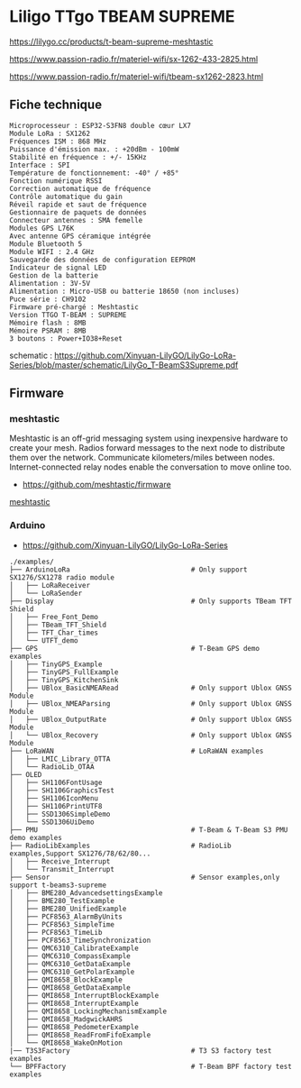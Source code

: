 # Liligo TTgo TBEAM SUPREME

https://lilygo.cc/products/t-beam-supreme-meshtastic

https://www.passion-radio.fr/materiel-wifi/sx-1262-433-2825.html

https://www.passion-radio.fr/materiel-wifi/tbeam-sx1262-2823.html


## Fiche technique

    Microprocesseur : ESP32-S3FN8 double cœur LX7
    Module LoRa : SX1262
    Fréquences ISM : 868 MHz
    Puissance d'émission max. : +20dBm - 100mW
    Stabilité en fréquence : +/- 15KHz
    Interface : SPI
    Température de fonctionnement: -40° / +85°
    Fonction numérique RSSI
    Correction automatique de fréquence
    Contrôle automatique du gain
    Réveil rapide et saut de fréquence
    Gestionnaire de paquets de données
    Connecteur antennes : SMA femelle
    Modules GPS L76K
    Avec antenne GPS céramique intégrée
    Module Bluetooth 5
    Module WIFI : 2.4 GHz
    Sauvegarde des données de configuration EEPROM
    Indicateur de signal LED
    Gestion de la batterie
    Alimentation : 3V-5V
    Alimentation : Micro-USB ou batterie 18650 (non incluses)
    Puce série : CH9102
    Firmware pré-chargé : Meshtastic
    Version TTGO T-BEAM : SUPREME
    Mémoire flash : 8MB
    Mémoire PSRAM : 8MB
    3 boutons : Power+IO38+Reset

schematic : https://github.com/Xinyuan-LilyGO/LilyGo-LoRa-Series/blob/master/schematic/LilyGo_T-BeamS3Supreme.pdf

## Firmware

### meshtastic

Meshtastic is an off-grid messaging system using inexpensive hardware to create your mesh. Radios forward messages to the next node to distribute them over the network. Communicate kilometers/miles between nodes. Internet-connected relay nodes enable the conversation to move online too.

* https://github.com/meshtastic/firmware

[meshtastic](../meshtastic)

### Arduino

* https://github.com/Xinyuan-LilyGO/LilyGo-LoRa-Series

```
./examples/
├── ArduinoLoRa                              # Only support SX1276/SX1278 radio module
│   ├── LoRaReceiver
│   └── LoRaSender
├── Display                                  # Only supports TBeam TFT Shield
│   ├── Free_Font_Demo
│   ├── TBeam_TFT_Shield
│   ├── TFT_Char_times
│   └── UTFT_demo
├── GPS                                      # T-Beam GPS demo examples
│   ├── TinyGPS_Example
│   ├── TinyGPS_FullExample
│   ├── TinyGPS_KitchenSink
│   ├── UBlox_BasicNMEARead                  # Only support Ublox GNSS Module           
│   ├── UBlox_NMEAParsing                    # Only support Ublox GNSS Module           
│   ├── UBlox_OutputRate                     # Only support Ublox GNSS Module      
│   └── UBlox_Recovery                       # Only support Ublox GNSS Module      
├── LoRaWAN                                  # LoRaWAN examples
│   ├── LMIC_Library_OTTA
│   └── RadioLib_OTAA
├── OLED
│   ├── SH1106FontUsage
│   ├── SH1106GraphicsTest
│   ├── SH1106IconMenu
│   ├── SH1106PrintUTF8
│   ├── SSD1306SimpleDemo
│   └── SSD1306UiDemo
├── PMU                                      # T-Beam & T-Beam S3 PMU demo examples
├── RadioLibExamples                         # RadioLib examples,Support SX1276/78/62/80...
│   ├── Receive_Interrupt
│   └── Transmit_Interrupt
├── Sensor                                   # Sensor examples,only support t-beams3-supreme
│   ├── BME280_AdvancedsettingsExample
│   ├── BME280_TestExample
│   ├── BME280_UnifiedExample
│   ├── PCF8563_AlarmByUnits
│   ├── PCF8563_SimpleTime
│   ├── PCF8563_TimeLib
│   ├── PCF8563_TimeSynchronization
│   ├── QMC6310_CalibrateExample
│   ├── QMC6310_CompassExample
│   ├── QMC6310_GetDataExample
│   ├── QMC6310_GetPolarExample
│   ├── QMI8658_BlockExample
│   ├── QMI8658_GetDataExample
│   ├── QMI8658_InterruptBlockExample
│   ├── QMI8658_InterruptExample
│   ├── QMI8658_LockingMechanismExample
│   ├── QMI8658_MadgwickAHRS
│   ├── QMI8658_PedometerExample
│   ├── QMI8658_ReadFromFifoExample
│   └── QMI8658_WakeOnMotion
|── T3S3Factory                              # T3 S3 factory test examples
└── BPFFactory                               # T-Beam BPF factory test examples
```
